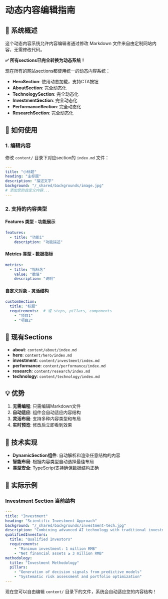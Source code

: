 # 动态内容编辑指南

## 🚀 系统概述

这个动态内容系统允许内容编辑者通过修改 Markdown 文件来自由定制网站内容，无需修改代码。

**✅ 所有sections已完全转换为动态系统！**

现在所有的网站sections都使用统一的动态内容系统：
- **HeroSection**: 使用动态加载，支持CTA按钮
- **AboutSection**: 完全动态化
- **TechnologySection**: 完全动态化  
- **InvestmentSection**: 完全动态化
- **PerformanceSection**: 完全动态化
- **ResearchSection**: 完全动态化

## 📝 如何使用

### 1. 编辑内容
修改 `content/` 目录下对应section的 `index.md` 文件：

```yaml
---
title: "小标题"
heading: "主标题"
description: "描述文字"
background: "/_shared/backgrounds/image.jpg"
# 添加您的自定义内容...
---
```

### 2. 支持的内容类型

#### Features 类型 - 功能展示
```yaml
features:
  - title: "功能1"
    description: "功能描述"
```

#### Metrics 类型 - 数据指标
```yaml
metrics:
  - title: "指标名"
    value: "数值"
    description: "说明"
```

#### 自定义对象 - 灵活结构
```yaml
customSection:
  title: "标题"
  requirements:  # 或 steps, pillars, components
    - "项目1"
    - "项目2"
```

## 📁 现有Sections

- **about**: `content/about/index.md`
- **hero**: `content/hero/index.md`
- **investment**: `content/investment/index.md`
- **performance**: `content/performance/index.md`
- **research**: `content/research/index.md`
- **technology**: `content/technology/index.md`

## 💡 优势

1. **无需编程**: 只需编辑Markdown文件
2. **自动适应**: 组件会自动适应内容结构
3. **灵活布局**: 支持多种内容类型和布局
4. **实时预览**: 修改后立即看到效果

## 🔧 技术实现

- **DynamicSection组件**: 自动解析和渲染任意结构的内容
- **智能布局**: 根据内容类型自动选择最佳布局
- **类型安全**: TypeScript支持确保数据结构正确

## 🎯 实际示例

### Investment Section 当前结构
```yaml
---
title: "Investment"
heading: "Scientific Investment Approach"
background: "/_shared/backgrounds/investment-tech.jpg"
description: "Combining advanced AI technology with traditional investment wisdom..."
qualifiedInvestors:
  title: "Qualified Investors"
  requirements:
    - "Minimum investment: 1 million RMB"
    - "Net financial assets ≥ 3 million RMB"
methodology:
  title: "Investment Methodology"
  pillars:
    - "Generation of decision signals from predictive models"
    - "Systematic risk assessment and portfolio optimization"
---
```

现在您可以自由编辑 `content/` 目录下的文件，系统会自动适应您的内容结构！